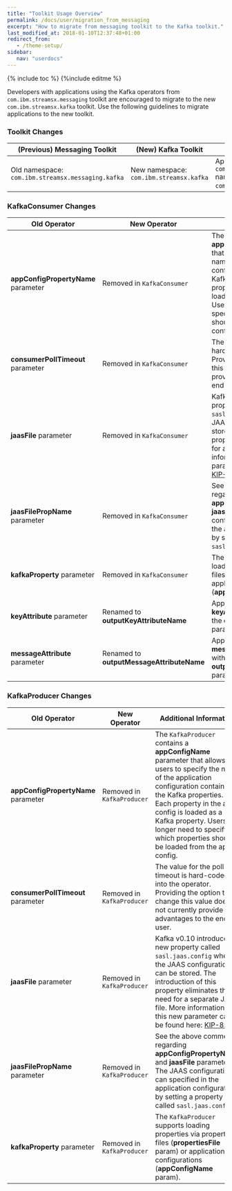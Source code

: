 ```yaml
---
title: "Toolkit Usage Overview"
permalink: /docs/user/migration_from_messaging
excerpt: "How to migrate from messaging toolkit to the Kafka toolkit."
last_modified_at: 2018-01-10T12:37:48+01:00
redirect_from:
   - /theme-setup/
sidebar:
   nav: "userdocs"
---
```

{% include toc %}
{%include editme %}

Developers with applications using the Kafka operators from `com.ibm.streamsx.messaging` toolkit are encouraged
to migrate to the new `com.ibm.streamsx.kafka` toolkit. Use the following guidelines to migrate applications to the new toolkit. 

### Toolkit Changes

| (Previous) Messaging Toolkit | (New) Kafka Toolkit | Additional Information |
| --- | --- | --- | 
| Old namespace: `com.ibm.streamsx.messaging.kafka` | New namespace: `com.ibm.streamsx.kafka` | Applications need to replace the `com.ibm.streamsx.messaging.kafka` namespace with `com.ibm.streamsx.kafka`. |

### KafkaConsumer Changes

| Old Operator | New Operator | Additional Information |
| --- | --- | --- | 
| **appConfigPropertyName** parameter | Removed in `KafkaConsumer` | The `KafkaConsumer` contains a **appConfigName** parameter that allows users to specify the name of the application configuration containing the Kafka properties. Each property in the app config is loaded as a Kafka property. Users no longer need to specify which properties should be loaded from the app config. |
| **consumerPollTimeout** parameter | Removed in `KafkaConsumer` | The value for the poll timeout is hard-coded into the operator. Providing the option to change this value does not currently provide any advantages to the end-user. | 
| **jaasFile** parameter | Removed in `KafkaConsumer` | Kafka v0.10 introduced a new property called `sasl.jaas.config` where the JAAS configuration can be stored. The introduction of this property eliminates the need for a separate JAAS file. More information on this new parameter can be found here: [KIP-85](https://cwiki.apache.org/confluence/display/KAFKA/KIP-85%3A+Dynamic+JAAS+configuration+for+Kafka+clients)|
| **jaasFilePropName** parameter | Removed in `KafkaConsumer` | See the above comments regarding **appConfigPropertyName** and **jaasFile** parameters. The JAAS configuration can specified in the application configuration by setting a property called `sasl.jaas.config`. |
| **kafkaProperty** parameter | Removed in `KafkaConsumer` | The `KafkaConsumer` supports loading properties via property files (**propertiesFile** param) or application configurations (**appConfigName** param). |
| **keyAttribute** parameter | Renamed to **outputKeyAttributeName** | Applications should replace the **keyAttribute** parameter with the **outputKeyAttributeName** parameter. |
| **messageAttribute** parameter | Renamed to **outputMessageAttributeName** | Application should replace the **messageAttribute** parameter with the **outputMessageAttributeName** parameter. |

### KafkaProducer Changes

| Old Operator | New Operator | Additional Information |
| --- | --- | --- | 
| **appConfigPropertyName** parameter | Removed in `KafkaProducer` | The `KafkaProducer` contains a **appConfigName** parameter that allows users to specify the name of the application configuration containing the Kafka properties. Each property in the app config is loaded as a Kafka property. Users no longer need to specify which properties should be loaded from the app config. |
| **consumerPollTimeout** parameter | Removed in `KafkaProducer` | The value for the poll timeout is hard-coded into the operator. Providing the option to change this value does not currently provide any advantages to the end-user. | 
| **jaasFile** parameter | Removed in `KafkaProducer` | Kafka v0.10 introduced a new property called `sasl.jaas.config` where the JAAS configuration can be stored. The introduction of this property eliminates the need for a separate JAAS file. More information on this new parameter can be found here: [KIP-85](https://cwiki.apache.org/confluence/display/KAFKA/KIP-85%3A+Dynamic+JAAS+configuration+for+Kafka+clients)|
| **jaasFilePropName** parameter | Removed in `KafkaProducer` | See the above comments regarding **appConfigPropertyName** and **jaasFile** parameters. The JAAS configuration can specified in the application configuration by setting a property called `sasl.jaas.config`. |
| **kafkaProperty** parameter | Removed in `KafkaProducer` | The `KafkaProducer` supports loading properties via property files (**propertiesFile** param) or application configurations (**appConfigName** param). |
